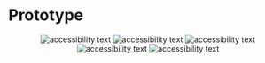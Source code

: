 # Prototype

<p align="center">
  <img src="https://i.imgur.com/JNNAknJ.png"  alt="accessibility text">
  <img src="https://i.imgur.com/4j32nwT.png" alt="accessibility text">
  <img src="https://i.imgur.com/yUXKHZE.png"  alt="accessibility text">
  <img src="https://i.imgur.com/TbHF5HF.png"  alt="accessibility text">
  <img src="https://i.imgur.com/qvfBI3u.png"  alt="accessibility text">

</p>
